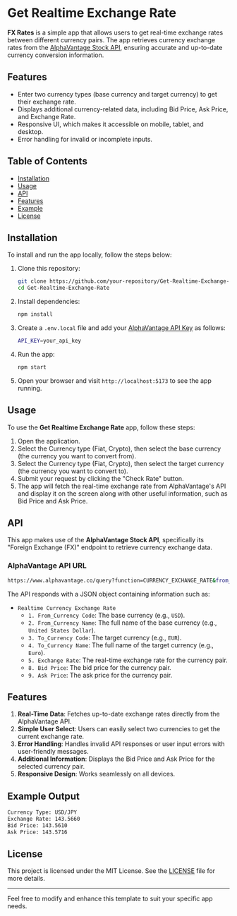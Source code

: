# Get Realtime Exchange Rate

**FX Rates** is a simple app that allows users to get real-time exchange rates between different currency pairs. The app retrieves currency exchange rates from the [AlphaVantage Stock API](https://www.alphavantage.co), ensuring accurate and up-to-date currency conversion information.

## Features

-   Enter two currency types (base currency and target currency) to get their exchange rate.
-   Displays additional currency-related data, including Bid Price, Ask Price, and Exchange Rate.
-   Responsive UI, which makes it accessible on mobile, tablet, and desktop.
-   Error handling for invalid or incomplete inputs.

## Table of Contents

-   [Installation](#installation)
-   [Usage](#usage)
-   [API](#api)
-   [Features](#features)
-   [Example](#example)
-   [License](#license)

## Installation

To install and run the app locally, follow the steps below:

1. Clone this repository:

    ```bash
    git clone https://github.com/your-repository/Get-Realtime-Exchange-Rate.git
    cd Get-Realtime-Exchange-Rate
    ```

2. Install dependencies:

    ```bash
    npm install
    ```

3. Create a `.env.local` file and add your [AlphaVantage API Key](https://www.alphavantage.co/support/#api-key) as follows:

    ```bash
    API_KEY=your_api_key
    ```

4. Run the app:

    ```bash
    npm start
    ```

5. Open your browser and visit `http://localhost:5173` to see the app running.

## Usage

To use the **Get Realtime Exchange Rate** app, follow these steps:

1. Open the application.
2. Select the Currency type (Fiat, Crypto), then select the base currency (the currency you want to convert from).
3. Select the Currency type (Fiat, Crypto), then select the target currency (the currency you want to convert to).
4. Submit your request by clicking the "Check Rate" button.
5. The app will fetch the real-time exchange rate from AlphaVantage's API and display it on the screen along with other useful information, such as Bid Price and Ask Price.

## API

This app makes use of the **AlphaVantage Stock API**, specifically its "Foreign Exchange (FX)" endpoint to retrieve currency exchange data.

### AlphaVantage API URL

```bash
https://www.alphavantage.co/query?function=CURRENCY_EXCHANGE_RATE&from_currency=USD&to_currency=EUR&apikey=YOUR_API_KEY
```

The API responds with a JSON object containing information such as:

-   `Realtime Currency Exchange Rate`
    -   `1. From_Currency Code`: The base currency (e.g., `USD`).
    -   `2. From_Currency Name`: The full name of the base currency (e.g., `United States Dollar`).
    -   `3. To_Currency Code`: The target currency (e.g., `EUR`).
    -   `4. To_Currency Name`: The full name of the target currency (e.g., `Euro`).
    -   `5. Exchange Rate`: The real-time exchange rate for the currency pair.
    -   `8. Bid Price`: The bid price for the currency pair.
    -   `9. Ask Price`: The ask price for the currency pair.

## Features

1. **Real-Time Data**: Fetches up-to-date exchange rates directly from the AlphaVantage API.
2. **Simple User Select**: Users can easily select two currencies to get the current exchange rate.
3. **Error Handling**: Handles invalid API responses or user input errors with user-friendly messages.
4. **Additional Information**: Displays the Bid Price and Ask Price for the selected currency pair.
5. **Responsive Design**: Works seamlessly on all devices.

## Example Output

```bash
Currency Type: USD/JPY
Exchange Rate: 143.5660
Bid Price: 143.5610
Ask Price: 143.5716
```

## License

This project is licensed under the MIT License. See the [LICENSE](./LICENSE) file for more details.

---

Feel free to modify and enhance this template to suit your specific app needs.
